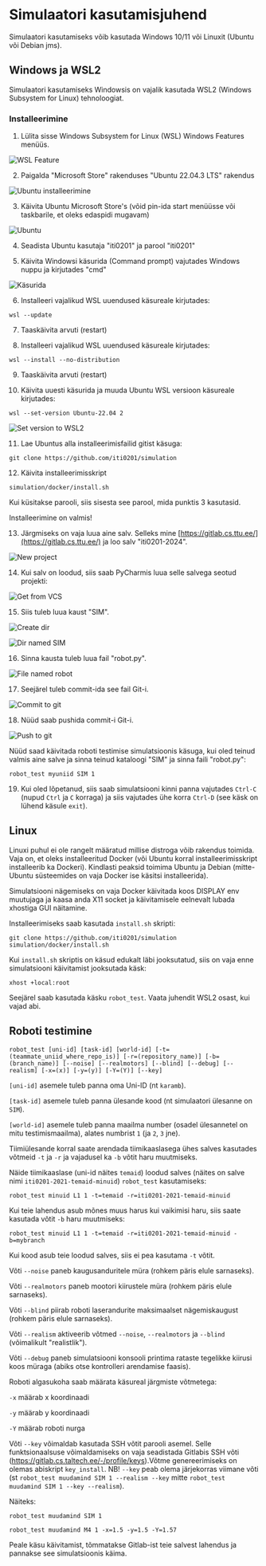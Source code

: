 # Simulaatori kasutamisjuhend

Simulaatori kasutamiseks võib kasutada Windows 10/11 või Linuxit (Ubuntu või Debian jms).

## Windows ja WSL2

Simulaatori kasutamiseks Windowsis on vajalik kasutada WSL2 (Windows Subsystem for Linux) tehnoloogiat.

### Installeerimine

1. Lülita sisse Windows Subsystem for Linux (WSL) Windows Features menüüs.

![WSL Feature](https://raw.githubusercontent.com/iti0201/simulation/master/img/wsl_feature.png)

2. Paigalda "Microsoft Store" rakenduses "Ubuntu 22.04.3 LTS" rakendus

![Ubuntu installeerimine](https://raw.githubusercontent.com/iti0201/simulation/master/img/store.png)

3. Käivita Ubuntu Microsoft Store's (võid pin-ida start menüüsse või taskbarile, et oleks edaspidi mugavam)

![Ubuntu](https://raw.githubusercontent.com/iti0201/simulation/master/img/ubuntu.png)

4. Seadista Ubuntu kasutaja "iti0201" ja parool "iti0201"

5. Käivita Windowsi käsurida (Command prompt) vajutades Windows nuppu ja kirjutades "cmd"

![Käsurida](https://raw.githubusercontent.com/iti0201/simulation/master/img/cmd.png)

6. Installeeri vajalikud WSL uuendused käsureale kirjutades: 

```
wsl --update
```

7. Taaskäivita arvuti (restart)

8. Installeeri vajalikud WSL uuendused käsureale kirjutades: 

```
wsl --install --no-distribution
```

9. Taaskäivita arvuti (restart)

10. Käivita uuesti käsurida ja muuda Ubuntu WSL versioon käsureale kirjutades:

```
wsl --set-version Ubuntu-22.04 2
```

![Set version to WSL2](https://raw.githubusercontent.com/iti0201/simulation/master/img/wsl2.png)


11. Lae Ubuntus alla installeerimisfailid gitist käsuga:

```
git clone https://github.com/iti0201/simulation
```

12. Käivita installeerimisskript

```
simulation/docker/install.sh
```

Kui küsitakse parooli, siis sisesta see parool, mida punktis 3 kasutasid.

Installeerimine on valmis! 

13. Järgmiseks on vaja luua aine salv. Selleks mine [https://gitlab.cs.ttu.ee/](https://gitlab.cs.ttu.ee/) ja loo salv "iti0201-2024".

![New project](https://raw.githubusercontent.com/iti0201/simulation/master/img/newproject.png)

14. Kui salv on loodud, siis saab PyCharmis luua selle salvega seotud projekti:

![Get from VCS](https://raw.githubusercontent.com/iti0201/simulation/master/img/get_from_vcs.png)

15. Siis tuleb luua kaust "SIM".

![Create dir](https://raw.githubusercontent.com/iti0201/simulation/master/img/create_dir.png)

![Dir named SIM](https://raw.githubusercontent.com/iti0201/simulation/master/img/dir_named_SIM.png)

16. Sinna kausta tuleb luua fail "robot.py".

![File named robot](https://raw.githubusercontent.com/iti0201/simulation/master/img/file_named_robot.png)

17. Seejärel tuleb commit-ida see fail Git-i.

![Commit to git](https://raw.githubusercontent.com/iti0201/simulation/master/img/commit_to_git.png)

18. Nüüd saab pushida commit-i Git-i.

![Push to git](https://raw.githubusercontent.com/iti0201/simulation/master/img/push_to_git.png)



Nüüd saad käivitada roboti testimise simulatsioonis käsuga, kui oled teinud valmis aine salve ja sinna teinud kataloogi "SIM" ja sinna faili "robot.py":

```
robot_test myuniid SIM 1
```

19. Kui oled lõpetanud, siis saab simulatsiooni kinni panna vajutades `Ctrl-C` (nupud `Ctrl` ja `C` korraga) ja siis vajutades ühe korra `Ctrl-D` (see käsk on lühend käsule `exit`).


## Linux

Linuxi puhul ei ole rangelt määratud millise distroga võib rakendus toimida. Vaja on, et oleks installeeritud Docker (või Ubuntu korral installeerimisskript installeerib ka Dockeri). Kindlasti peaksid toimima Ubuntu ja Debian (mitte-Ubuntu süsteemides on vaja Docker ise käsitsi installeerida).

Simulatsiooni nägemiseks on vaja Docker käivitada koos DISPLAY env muutujaga ja kaasa anda X11 socket ja käivitamisele eelnevalt lubada xhostiga GUI näitamine.

Installeerimiseks saab kasutada `install.sh` skripti:

```
git clone https://github.com/iti0201/simulation
simulation/docker/install.sh
```

Kui `install.sh` skriptis on käsud edukalt läbi jooksutatud, siis on vaja enne simulatsiooni käivitamist jooksutada käsk:

```
xhost +local:root
```

Seejärel saab kasutada käsku `robot_test`. Vaata juhendit WSL2 osast, kui vajad abi.


## Roboti testimine

```
robot_test [uni-id] [task-id] [world-id] [-t=(teammate_uniid_where_repo_is)] [-r=(repository_name)] [-b=(branch_name)] [--noise] [--realmotors] [--blind] [--debug] [--realism] [-x=(x)] [-y=(y)] [-Y=(Y)] [--key]
```

`[uni-id]` asemele tuleb panna oma Uni-ID (nt `karamb`).

`[task-id]` asemele tuleb panna ülesande kood (nt simulaatori ülesanne on `SIM`).

`[world-id]` asemele tuleb panna maailma number (osadel ülesannetel on mitu testimismaailma), alates numbrist `1` (ja `2`, `3` jne).

Tiimiülesande korral saate arendada tiimikaaslasega ühes salves kasutades võtmeid `-t` ja `-r` ja vajadusel ka `-b` võtit haru muutmiseks.

Näide tiimikaaslase (uni-id näites `temaid`) loodud salves (näites on salve nimi `iti0201-2021-temaid-minuid`) `robot_test` kasutamiseks:
```
robot_test minuid L1 1 -t=temaid -r=iti0201-2021-temaid-minuid
```
Kui teie lahendus asub mõnes muus harus kui vaikimisi haru, siis saate kasutada võtit `-b` haru muutmiseks:
```
robot_test minuid L1 1 -t=temaid -r=iti0201-2021-temaid-minuid -b=mybranch
```
Kui kood asub teie loodud salves, siis ei pea kasutama `-t` võtit.

Võti `--noise` paneb kaugusanduritele müra (rohkem päris elule sarnaseks).

Võti `--realmotors` paneb mootori kiirustele müra (rohkem päris elule sarnaseks).

Võti `--blind` piirab roboti laserandurite maksimaalset nägemiskaugust (rohkem päris elule sarnaseks).

Võti `--realism` aktiveerib võtmed `--noise`, `--realmotors` ja `--blind` (võimalikult "realistlik").

Võti `--debug` paneb simulatsiooni konsooli printima rataste tegelikke kiirusi koos müraga (abiks otse kontrolleri arendamise faasis).

Roboti algasukoha saab määrata käsureal järgmiste võtmetega:

`-x` määrab x koordinaadi

`-y` määrab y koordinaadi

`-Y` määrab roboti nurga

Võti `--key` võimaldab kasutada SSH võtit parooli asemel. Selle funktsionaalsuse võimaldamiseks on vaja seadistada Gitlabis SSH võti (https://gitlab.cs.taltech.ee/-/profile/keys).Võtme genereerimiseks on olemas abiskript `key_install`. NB! `--key` peab olema järjekorras viimane võti (st `robot_test muudamind SIM 1 --realism --key` mitte `robot_test muudamind SIM 1 --key --realism`).

Näiteks:
```
robot_test muudamind SIM 1

robot_test muudamind M4 1 -x=1.5 -y=1.5 -Y=1.57
```

Peale käsu käivitamist, tõmmatakse Gitlab-ist teie salvest lahendus ja pannakse see simulatsioonis käima.
